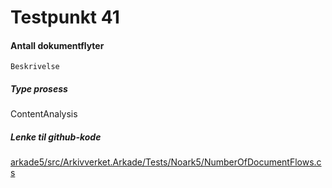 # Testpunkt 41
#### Antall dokumentflyter

```
Beskrivelse
```

##### Type prosess
ContentAnalysis

##### Lenke til github-kode
[arkade5/src/Arkivverket.Arkade/Tests/Noark5/NumberOfDocumentFlows.cs](https://github.com/arkivverket/arkade5/blob/master/src/Arkivverket.Arkade/Tests/Noark5/NumberOfDocumentFlows.cs)
